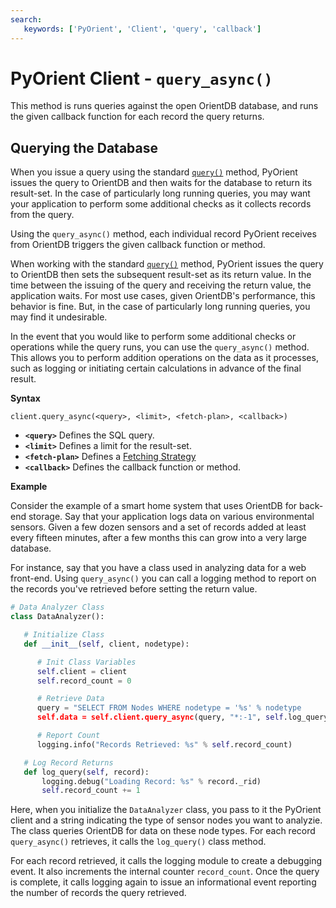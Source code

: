 ```yaml
---
search:
   keywords: ['PyOrient', 'Client', 'query', 'callback']
---
```



# PyOrient Client - `query_async()`

This method is runs queries against the open OrientDB database, and runs the given callback function for each record the query returns.


## Querying the Database

When you issue a query using the standard [`query()`](PyOrient-Client-Query.md) method, PyOrient issues the query to OrientDB and then waits for the database to return its result-set.  In the case of particularly long running queries, you may want your application to perform some additional checks as it collects records from the query.

Using the `query_async()` method, each individual record PyOrient receives from OrientDB triggers the given callback function or method.


When working with the standard [`query()`](PyOrient-Client-Query.md) method, PyOrient issues the query to OrientDB then sets the subsequent result-set as its return value.  In the time between the issuing of the query and receiving the return value, the application waits.  For most use cases, given OrientDB's performance, this behavior is fine.  But, in the case of particularly long running queries, you may find it undesirable.

In the event that you would like to perform some additional checks or operations while the query runs, you can use the `query_async()` method.  This allows you to perform addition operations on the data as it processes, such as logging or initiating certain calculations in advance of the final result.


**Syntax**

```
client.query_async(<query>, <limit>, <fetch-plan>, <callback>)
```

- **`<query>`** Defines the SQL query.
- **`<limit>`** Defines a limit for the result-set.
- **`<fetch-plan>`** Defines a [Fetching Strategy](Fetching-Strategies.md)
- **`<callback>`** Defines the callback function or method.

**Example**

Consider the example of a smart home system that uses OrientDB for back-end storage.  Say that your application logs data on various environmental sensors.  Given a few dozen sensors and a set of records added at least every fifteen minutes, after a few months this can grow into a very large database.

For instance, say that you have a class used in analyzing data for a web front-end. Using `query_async()` you can call a logging method to report on the records you've retrieved before setting the return value.


```py
# Data Analyzer Class
class DataAnalyzer():

   # Initialize Class
   def __init__(self, client, nodetype):

      # Init Class Variables
      self.client = client
      self.record_count = 0

      # Retrieve Data
      query = "SELECT FROM Nodes WHERE nodetype = '%s' % nodetype
      self.data = self.client.query_async(query, "*:-1", self.log_query)

      # Report Count
      logging.info("Records Retrieved: %s" % self.record_count)

   # Log Record Returns
   def log_query(self, record):
       logging.debug("Loading Record: %s" % record._rid)
       self.record_count += 1
```

Here, when you initialize the `DataAnalyzer` class, you pass to it the PyOrient client and a string indicating the type of sensor nodes you want to analyzie.  The class queries OrientDB for data on these node types.  For each record `query_async()` retrieves, it calls the `log_query()` class method.

For each record retrieved, it calls the logging module to create a debugging event.  It also increments the internal counter `record_count`.  Once the query is complete, it calls logging again to issue an informational event reporting the number of records the query retrieved.
